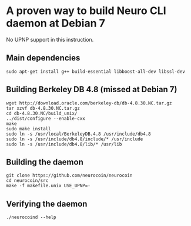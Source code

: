 # A proven way to build Neuro CLI daemon at Debian 7

No UPNP support in this instruction. 

## Main dependencies

    sudo apt-get install g++ build-essential libboost-all-dev libssl-dev

## Building Berkeley DB 4.8 (missed at Debian 7)

    wget http://download.oracle.com/berkeley-db/db-4.8.30.NC.tar.gz
    tar xzvf db-4.8.30.NC.tar.gz
    cd db-4.8.30.NC/build_unix/
    ../dist/configure --enable-cxx
    make
    sudo make install
    sudo ln -s /usr/local/BerkeleyDB.4.8 /usr/include/db4.8
    sudo ln -s /usr/include/db4.8/include/* /usr/include
    sudo ln -s /usr/include/db4.8/lib/* /usr/lib

## Building the daemon

    git clone https://github.com/neurocoin/neurocoin
    cd neurocoin/src
    make -f makefile.unix USE_UPNP=-

## Verifying the daemon

    ./neurocoind --help
